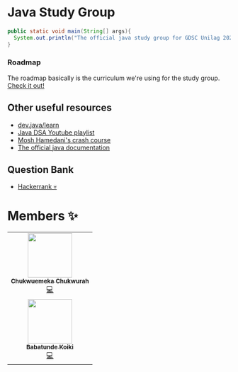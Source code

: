 # Java Study Group

```java
public static void main(String[] args){
  System.out.println("The official java study group for GDSC Unilag 2022/23 session")
}
```

### Roadmap

The roadmap basically is the curriculum we're using for the study group. [Check it out!](https://roadmap.sh/java)

## Other useful resources

- [dev.java/learn](https://dev.java/learn/)
- [Java DSA Youtube playlist](https://www.youtube.com/watch?v=rZ41y93P2Qo&list=PL9gnSGHSqcnr_DxHsP7AW9ftq0AtAyYqJ)
- [Mosh Hamedani's crash course](https://youtu.be/eIrMbAQSU34)
- [The official java documentation](https://docs.oracle.com/en/java/)

## Question Bank

- [Hackerrank 💀](https://www.hackerrank.com/domains/java)

# Members ✨

<table>
  <tr>
    <td align="center"><a href="https://amplication.com/"><img src="https://lh3.googleusercontent.com/a-/ACNPEu9vxASA6j4-h3EJe2JXUBy3FVJY2clUrfh7-wq7Kw=s192-c-mo" width="100px;" alt=""/><br /><sub><b>Chukwuemeka Chukwurah</b></sub></a><br /><a href="https://github.com/onebridgesoftware/fort/commits?author=emmanuerl" title="Code">💻</a></td>
    </td>
  </tr>
  <tr>
    <td align="center"><a href="https://github.com/Babatunde13"><img src="https://lh3.googleusercontent.com/a-/ACNPEu_7b--WHU-J-pgKtK3_FWG0o__D3GOg9cYFrqeetYc=s192-c-mo" width="100px;" alt=""/><br /><sub><b>Babatunde Koiki</b></sub></a><br /><a href="https://github.com/Babatunde13" title="Code">💻</a></td>
    </td>
  </tr>
</table>
